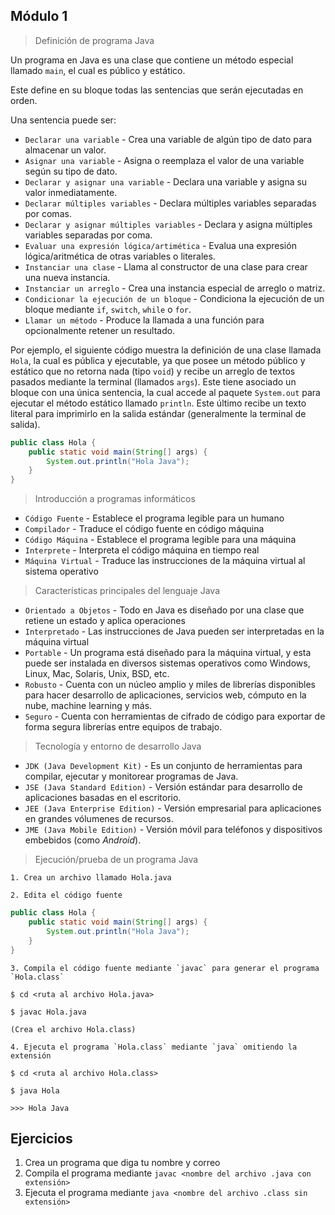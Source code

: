 ## Módulo 1

> Definición de programa Java

Un programa en Java es una clase que contiene un método especial
llamado `main`, el cual es público y estático.

Este define en su bloque todas las sentencias que
serán ejecutadas en orden.

Una sentencia puede ser:

* `Declarar una variable` - Crea una variable de algún tipo de dato para almacenar un valor.
* `Asignar una variable` - Asigna o reemplaza el valor de una variable según su tipo de dato.
* `Declarar y asignar una variable` - Declara una variable y asigna su valor inmediatamente.
* `Declarar múltiples variables` - Declara múltiples variables separadas por comas.
* `Declarar y asignar múltiples variables` - Declara y asigna múltiples variables separadas por coma.
* `Evaluar una expresión lógica/artimética` - Evalua una expresión lógica/aritmética de otras variables o literales.
* `Instanciar una clase` - Llama al constructor de una clase para crear una nueva instancia.
* `Instanciar un arreglo` - Crea una instancia especial de arreglo o matriz.
* `Condicionar la ejecución de un bloque` - Condiciona la ejecución de un bloque mediante `if`, `switch`, `while` o 
  `for`.
* `Llamar un método` - Produce la llamada a una función para opcionalmente retener un resultado.

Por ejemplo, el siguiente código muestra la definición de una clase llamada `Hola`, la cual es pública y ejecutable,
ya que posee un método público y estático que no retorna nada (tipo `void`) y recibe un arreglo de textos pasados
mediante la terminal (llamados `args`). Este tiene asociado un bloque con una única sentencia, la cual accede al
paquete `System.out` para ejecutar el método estático llamado `println`. Este último recibe un texto literal para 
imprimirlo en la salida estándar (generalmente la terminal de salida).

```java
public class Hola {
    public static void main(String[] args) {
        System.out.println("Hola Java");
    }
}
```

> Introducción a programas informáticos

* `Código Fuente` - Establece el programa legible para un humano
* `Compilador` - Traduce el código fuente en código máquina
* `Código Máquina` - Establece el programa legible para una máquina
* `Interprete` - Interpreta el código máquina en tiempo real
* `Máquina Virtual` - Traduce las instrucciones de la máquina virtual al sistema operativo

> Características principales del lenguaje Java

* `Orientado a Objetos` - Todo en Java es diseñado por una clase que retiene un estado y aplica operaciones
* `Interpretado` - Las instrucciones de Java pueden ser interpretadas en la máquina virtual
* `Portable` - Un programa está diseñado para la máquina virtual, y esta puede ser instalada en diversos sistemas 
               operativos como Windows, Linux, Mac, Solaris, Unix, BSD, etc.
* `Robusto` - Cuenta con un núcleo amplio y miles de librerías disponibles para hacer desarrollo de aplicaciones,
              servicios web, cómputo en la nube, machine learning y más.
* `Seguro` - Cuenta con herramientas de cifrado de código para exportar de forma segura librerías entre 
             equipos de trabajo.

> Tecnología y entorno de desarrollo Java

* `JDK (Java Development Kit)` - Es un conjunto de herramientas para compilar, ejecutar y monitorear programas de Java.
* `JSE (Java Standard Edition)` - Versión estándar para desarrollo de aplicaciones basadas en el escritorio.
* `JEE (Java Enterprise Edition)` - Versión empresarial para aplicaciones en grandes vólumenes de recursos.
* `JME (Java Mobile Edition)` - Versión móvil para teléfonos y dispositivos embebidos (como *Android*).

> Ejecución/prueba de un programa Java

    1. Crea un archivo llamado Hola.java

    2. Edita el código fuente

```java
public class Hola {
    public static void main(String[] args) {
        System.out.println("Hola Java");
    }
}
```

    3. Compila el código fuente mediante `javac` para generar el programa `Hola.class`

```text
$ cd <ruta al archivo Hola.java>

$ javac Hola.java

(Crea el archivo Hola.class)
```

    4. Ejecuta el programa `Hola.class` mediante `java` omitiendo la extensión

```text
$ cd <ruta al archivo Hola.class>

$ java Hola

>>> Hola Java
```

## Ejercicios

1. Crea un programa que diga tu nombre y correo
2. Compila el programa mediante `javac <nombre del archivo .java con extensión>`
3. Ejecuta el programa mediante `java <nombre del archivo .class sin extensión>`